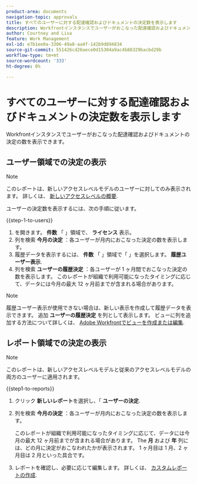 ```yaml
---
product-area: documents
navigation-topic: approvals
title: すべてのユーザーに対する配達確認およびドキュメントの決定数を表示します
description: Workfrontインスタンスでユーザーがおこなった配達確認およびドキュメントの決定の数を表示できます。
author: Courtney and Lisa
feature: Work Management
exl-id: e7b1ee0a-3306-49a8-aa4f-142b9d894834
source-git-commit: 551426cd26aece0d15304a9ac4b88329bacbd29b
workflow-type: tm+mt
source-wordcount: '333'
ht-degree: 0%

---
```



# すべてのユーザーに対する配達確認およびドキュメントの決定数を表示します

Workfrontインスタンスでユーザーがおこなった配達確認およびドキュメントの決定の数を表示できます。

## ユーザー領域での決定の表示

>[!NOTE]
>
>このレポートは、新しいアクセスレベルモデルのユーザーに対してのみ表示されます。 詳しくは、 [新しいアクセスレベルの概要](/help/quicksilver/administration-and-setup/add-users/how-access-levels-work/access-level-overview.md).

ユーザーの決定数を表示するには、次の手順に従います。

{{step-1-to-users}}

1. を開きます。 **件数** 「 」領域で、 **ライセンス** 表示。
1. 列を検索 **今月の決定** ：各ユーザーが月内におこなった決定の数を表示します。
1. 履歴データを表示するには、 **件数** 「 」領域で「 」を選択します。 **履歴ユーザー表示**.
1. 列を検索 **ユーザーの履歴決定** ：各ユーザーが 1 ヶ月間でおこなった決定の数を表示します。 このレポートが組織で利用可能になったタイミングに応じて、データには今月の最大 12 ヶ月前までが含まれる場合があります。

>[!NOTE]
>
>履歴ユーザー表示が使用できない場合は、新しい表示を作成して履歴データを表示できます。 追加 **ユーザーの履歴決定** を列として表示します。 ビューに列を追加する方法について詳しくは、 [Adobe Workfrontでビューを作成または編集](/help/quicksilver/reports-and-dashboards/reports/reporting-elements/create-edit-views.md).


## レポート領域での決定の表示

>[!NOTE]
>
>このレポートは、新しいアクセスレベルモデルと従来のアクセスレベルモデルの両方のユーザーに適用されます。

{{step1-to-reports}}

1. クリック **新しいレポート**&#x200B;を選択し、「 **ユーザーの決定**.
1. 列を検索 **今月の決定** ：各ユーザーが月内におこなった決定の数を表示します。

   このレポートが組織で利用可能になったタイミングに応じて、データには今月の最大 12 ヶ月前までが含まれる場合があります。 The **月** および **年** 列には、どの月に決定がおこなわれたかが表示されます。 1 ヶ月目は 1 月、2 ヶ月目は 2 月といった具合です。

1. レポートを確認し、必要に応じて編集します。 詳しくは、 [カスタムレポートの作成](/help/quicksilver/reports-and-dashboards/reports/creating-and-managing-reports/create-custom-report.md).

